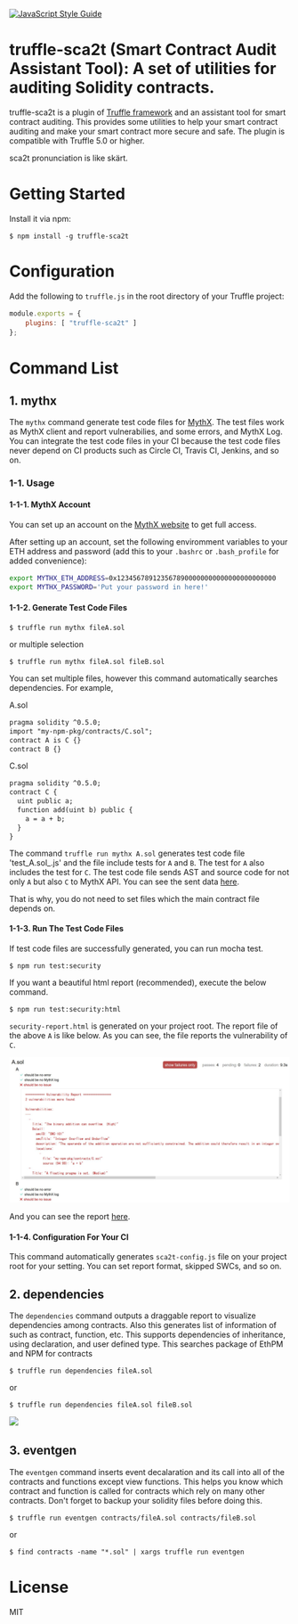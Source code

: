 [![JavaScript Style Guide](https://img.shields.io/badge/code_style-standard-brightgreen.svg)](https://standardjs.com)
# truffle-sca2t (Smart Contract Audit Assistant Tool): A set of utilities for auditing Solidity contracts.

truffle-sca2t is a plugin of [Truffle framework](https://truffleframework.com/docs/truffle/overview) and an assistant tool for smart contract auditing. This provides some utilities to help your smart contract auditing and make your smart contract more secure and safe. The plugin is compatible with Truffle 5.0 or higher.

sca2t pronunciation is like skärt.

# Getting Started

Install it via npm:

```
$ npm install -g truffle-sca2t
```

# Configuration
Add the following to `truffle.js` in the root directory of your Truffle project:
```javascript
module.exports = {
    plugins: [ "truffle-sca2t" ]
};
```

# Command List
## 1. mythx
The `mythx` command generate test code files for [MythX](https://mythx.io/). The test files work as MythX client and report vulnerabilies, and some errors, and MythX Log. You can integrate the test code files in your CI because the test code files never depend on CI products such as Circle CI, Travis CI, Jenkins, and so on.

### 1-1. Usage
#### 1-1-1. MythX Account
You can set up an account on the [MythX website](https://mythx.io) to get full access.

After setting up an account, set the following enviromment variables to your ETH address and password (add this to your `.bashrc` or `.bash_profile` for added convenience):
```bash
export MYTHX_ETH_ADDRESS=0x1234567891235678900000000000000000000000
export MYTHX_PASSWORD='Put your password in here!'
```

#### 1-1-2. Generate Test Code Files
```
$ truffle run mythx fileA.sol
```
or multiple selection
```
$ truffle run mythx fileA.sol fileB.sol
```

You can set multiple files, however this command automatically searches dependencies. For example,

A.sol
```solidity
pragma solidity ^0.5.0;
import "my-npm-pkg/contracts/C.sol";
contract A is C {}
contract B {}
```

C.sol
```solidity
pragma solidity ^0.5.0;
contract C {
  uint public a;
  function add(uint b) public {
    a = a + b;
  }
}
```

The command `truffle run mythx A.sol` generates test code file 'test_A.sol_.js' and the file include tests for `A` and `B`. The test for `A` also includes the test for `C`. The test code file sends AST and source code for not only `A` but also `C` to MythX API. You can see the sent data [here](https://github.com/tagomaru/static-for-github/blob/master/truffle-sca2t/truffle-sca2t-mythx/data1.json). 

That is why, you do not need to set files which the main contract file depends on.

#### 1-1-3. Run The Test Code Files
If test code files are successfully generated, you can run mocha test.

```
$ npm run test:security
```

If you want a beautiful html report (recommended), execute the below command.

```
$ npm run test:security:html
```

`security-report.html` is generated on your project root. The report file of the above `A` is like below. As you can see, the file reports the vulnerability of `C`.

<img src="https://github.com/tagomaru/static-for-github/blob/master/truffle-sca2t/truffle-sca2t-mythx/sample-report1.jpg">

And you can see the report [here](http://htmlpreview.github.io/?https://github.com/tagomaru/static-for-github/blob/master/truffle-sca2t/truffle-sca2t-mythx/security-report1.html).

#### 1-1-4. Configuration For Your CI
This command automatically generates `sca2t-config.js` file on your project root for your setting. You can set report format, skipped SWCs, and so on.


## 2. dependencies

The `dependencies` command outputs a draggable report to visualize dependencies among contracts.
Also this generates list of information of such as contract, function, etc.
This supports dependencies of inheritance, using declaration, and user defined type.
This searches package of EthPM and NPM for contracts

```
$ truffle run dependencies fileA.sol
```

or

```
$ truffle run dependencies fileA.sol fileB.sol
```

<img src="https://raw.githubusercontent.com/wiki/tagomaru/sca2t/images/dependencies.png" height="236">

## 3. eventgen

The `eventgen` command inserts event decalaration and its call into all of the contracts and functions except view functions.
This helps you know which contract and function is called for contracts which rely on many other contracts.
Don't forget to backup your solidity files before doing this.

```
$ truffle run eventgen contracts/fileA.sol contracts/fileB.sol
```
or

```
$ find contracts -name "*.sol" | xargs truffle run eventgen
```

# License
MIT
